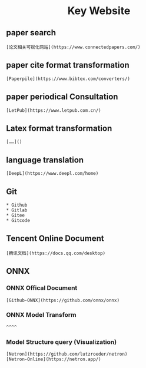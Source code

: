 <h1 align = "center"> Key Website </h1>

## paper search

    [论文相关可视化网站](https://www.connectedpapers.com/)

## paper cite format transformation

    [Paperpile](https://www.bibtex.com/converters/)

## paper periodical Consultation

    [LetPub](https://www.letpub.com.cn/)

## Latex format transformation

    [……]()

## language translation

    [DeepL](https://www.deepl.com/home)

## Git

    * Github
    * Gitlab
    * Gitee
    * Gitcode

## Tencent Online Document

    [腾讯文档](https://docs.qq.com/desktop)

## ONNX

### ONNX Offical Document

    [Github-ONNX](https://github.com/onnx/onnx)

### ONNX Model Transform

    ^^^^

### Model Structure query (Visualization)

    [Netron](https://github.com/lutzroeder/netron)
    [Netron-Online](https://netron.app/)
